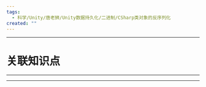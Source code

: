 ```yaml
---
tags:
  - 科学/Unity/唐老狮/Unity数据持久化/二进制/CSharp类对象的反序列化
created: ""
---
```


---
# 关联知识点



---




---
